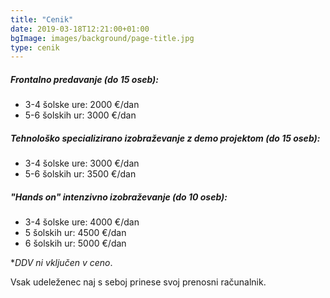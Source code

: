 ```yaml
---
title: "Cenik"
date: 2019-03-18T12:21:00+01:00
bgImage: images/background/page-title.jpg
type: cenik
---
```


##### Frontalno predavanje (do 15 oseb):
* 3-4 šolske ure: 2000 €/dan
* 5-6 šolskih ur: 3000 €/dan


##### Tehnološko specializirano izobraževanje z demo projektom (do 15 oseb):
* 3-4 šolske ure: 3000 €/dan
* 5-6 šolskih ur: 3500 €/dan


##### "Hands on" intenzivno izobraževanje (do 10 oseb):
* 3-4 šolske ure: 4000 €/dan
* 5 šolskih ur: 4500 €/dan
* 6 šolskih ur: 5000 €/dan

**DDV ni vključen v ceno*.

Vsak udeleženec naj s seboj prinese svoj prenosni računalnik.